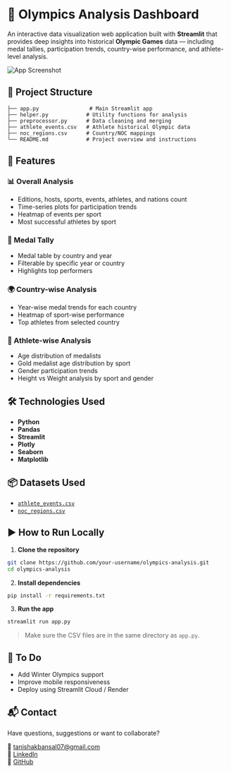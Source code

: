 # 🏅 Olympics Analysis Dashboard

An interactive data visualization web application built with **Streamlit** that provides deep insights into historical **Olympic Games** data — including medal tallies, participation trends, country-wise performance, and athlete-level analysis.

![App Screenshot](./853b09cb-f065-418c-9677-804b9605c782.png)

## 📁 Project Structure

```
├── app.py                # Main Streamlit app
├── helper.py            # Utility functions for analysis
├── preprocessor.py      # Data cleaning and merging
├── athlete_events.csv   # Athlete historical Olympic data
├── noc_regions.csv      # Country/NOC mappings
└── README.md            # Project overview and instructions
```

## 🚀 Features

### 📊 Overall Analysis
- Editions, hosts, sports, events, athletes, and nations count
- Time-series plots for participation trends
- Heatmap of events per sport
- Most successful athletes by sport

### 🏅 Medal Tally
- Medal table by country and year
- Filterable by specific year or country
- Highlights top performers

### 🌍 Country-wise Analysis
- Year-wise medal trends for each country
- Heatmap of sport-wise performance
- Top athletes from selected country

### 🧍 Athlete-wise Analysis
- Age distribution of medalists
- Gold medalist age distribution by sport
- Gender participation trends
- Height vs Weight analysis by sport and gender

## 🛠️ Technologies Used

- **Python**
- **Pandas**
- **Streamlit**
- **Plotly**
- **Seaborn**
- **Matplotlib**

## 📦 Datasets Used

- [`athlete_events.csv`](https://www.kaggle.com/datasets/heesoo37/120-years-of-olympic-history-athletes-and-results)
- [`noc_regions.csv`](https://www.kaggle.com/datasets/heesoo37/120-years-of-olympic-history-athletes-and-results)

## ▶️ How to Run Locally

1. **Clone the repository**

```bash
git clone https://github.com/your-username/olympics-analysis.git
cd olympics-analysis
```

2. **Install dependencies**

```bash
pip install -r requirements.txt
```

3. **Run the app**

```bash
streamlit run app.py
```

> Make sure the CSV files are in the same directory as `app.py`.

## 📝 To Do

- Add Winter Olympics support
- Improve mobile responsiveness
- Deploy using Streamlit Cloud / Render

## 📬 Contact

Have questions, suggestions or want to collaborate?

📧 tanishakbansal07@gmail.com  
🔗 [LinkedIn](www.linkedin.com/in/tanishak-bansal007)  
🐙 [GitHub](https://github.com/tanishak0000007777)
